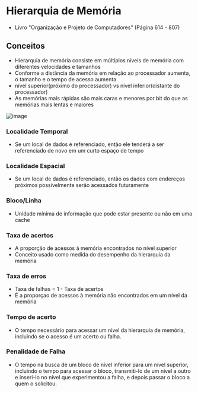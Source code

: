 # Hierarquia de Memória
- Livro "Organização e Projeto de Computadores" (Página 614 - 807)<br>
## Conceitos
- Hierarquia de memória consiste em múltiplos níveis de memória com diferentes velocidades e tamanhos<br>
- Conforme a distância da memória em relação ao processador aumenta, o tamanho e o tempo de acesso aumenta<br>
- nível superior(próximo do processador) vs nível inferior(distante do processador) <br>
- As memórias mais rápidas são mais caras e menores por bit do que as memórias mais lentas e maiores<br>

![image](https://github.com/user-attachments/assets/5d3a3d27-5d3f-45c4-a843-538477d853e2)


### Localidade Temporal
- Se um local de dados é referenciado, então ele tenderá a ser referenciado de novo em um curto espaço de tempo<br>
### Localidade Espacial
- Se um local de dados é referenciado, então os dados com endereços próximos possivelmente serão acessados futuramente<br>
### Bloco/Linha
- Unidade mínima de informação que pode estar presente ou não em uma cache<br>
### Taxa de acertos
- A proporção de acessos à memória encontrados no nível superior<br>
- Conceito usado como medida do desempenho da hierarquia da memória<br>
### Taxa de erros
- Taxa de falhas = 1 - Taxa de acertos<br>
- É a proporçao de acessos à memória não encontrados em um nível da memória<br>
### Tempo de acerto
- O tempo necessário para acessar um nível da hierarquia de memória, incluindo se o acesso é um acerto ou falha.<br>
### Penalidade de Falha
- O tempo na busca de um bloco de nível inferior para um nível superior, incluindo o tempo para acessar o bloco, transmiti-lo de um nível a outro e inseri-lo no nível que experimentou a falha, e depois passar o bloco a quem o solicitou.<br>



